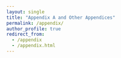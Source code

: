 ```yaml
---
layout: single
title: "Appendix A and Other Appendices"
permalink: /appendix/
author_profile: true
redirect_from:
  - /appendix
  - /appendix.html
---
```

